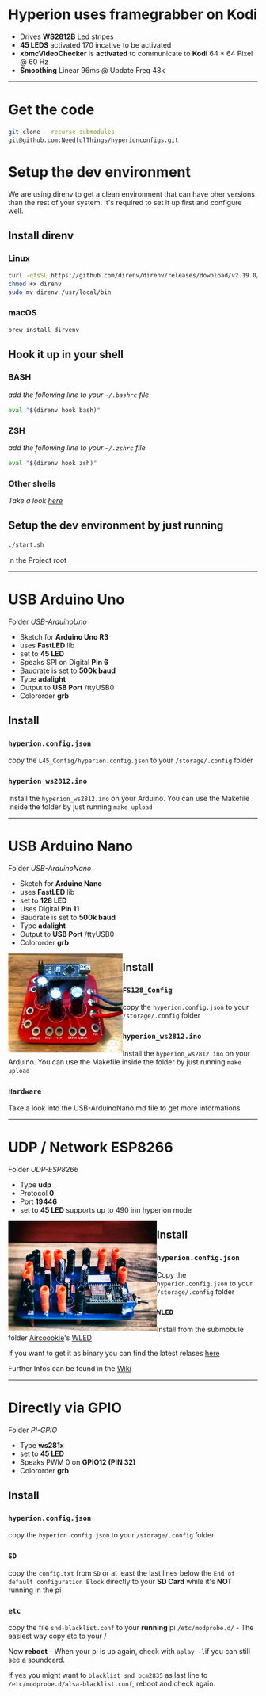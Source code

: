 
# Hyperion uses framegrabber on Kodi
* Drives **WS2812B** Led stripes
* **45 LEDS** activated 170 incative to be activated
* **xbmcVideoChecker** is **activated** to communicate to **Kodi**
  64 * 64 Pixel @ 60 Hz
* **Smoothing** Linear 96ms @ Update Freq 48k

---

# Get the code
```BASH 
git clone --recurse-submodules
git@github.com:NeedfulThings/hyperionconfigs.git
```

# Setup the dev environment
 
We are using direnv to get a clean environment that can have oher versions than the rest of your system. It's required to set it up first and configure well.

## Install direnv

### Linux
```BASH
curl -qfsSL https://github.com/direnv/direnv/releases/download/v2.19.0/direnv.linux-amd64 -o direnv
chmod +x direnv
sudo mv direnv /usr/local/bin
```

### macOS
```BASH
brew install dirvenv
```

## Hook it up in your shell
### BASH
*add the following line to your `~/.bashrc` file*
```BASH
eval "$(direnv hook bash)"
```
### ZSH
*add the following line to your `~/.zshrc` file*
```BASH
eval "$(direnv hook zsh)"
```
### Other shells

*Take a look [here](https://github.com/direnv/direnv/blob/master/docs/hook.md)*

## Setup the dev environment by just running
```BASH
./start.sh
```
in the Project root


---

# USB Arduino Uno
Folder *USB-ArduinoUno*

* Sketch for **Arduino Uno R3**
* uses **FastLED** lib
* set to **45 LED**
* Speaks SPI on Digital **Pin 6**
* Baudrate is set to **500k baud**
* Type **adalight**
* Output to **USB Port** /ttyUSB0 
* Colororder **grb**

## Install

### `hyperion.config.json`

copy the `L45_Config/hyperion.config.json` to your `/storage/.config` folder

### `hyperion_ws2812.ino`

Install the `hyperion_ws2812.ino` on your Arduino. You can use the Makefile inside the folder by just running ```make upload```

---

# USB Arduino Nano
Folder *USB-ArduinoNano*

* Sketch for **Arduino Nano**
* uses **FastLED** lib
* set to **128 LED**
* Uses Digital **Pin 11**
* Baudrate is set to **500k baud**
* Type **adalight**
* Output to **USB Port** /ttyUSB0 
* Colororder **grb**

<img src="USB-ArduinoNano/assets/completedBoard.jpg" align="left" height="200" width="231">

## Install

### `FS128_Config`

copy the `hyperion.config.json` to your `/storage/.config` folder

### `hyperion_ws2812.ino`

Install the `hyperion_ws2812.ino` on your Arduino. You can use the Makefile inside the folder by just running ```make upload```

### `Hardware`

Take a look into the USB-ArduinoNano.md file to get more informations

---

# UDP / Network ESP8266
 Folder *UDP-ESP8266*
 * Type **udp**
 * Protocol **0**
 * Port **19446**
 * set to **45 LED** supports up to 490 inn hyperion mode

<img src="UDP-ESP8266/assets/boardcompleted2.jpg" align="left" height="221" width="300">

## Install

### `hyperion.config.json`

Copy the `hyperion.config.json` to your `/storage/.config` folder

### `WLED`

Install from the submobule folder [Aircoookie](https://github.com/Aircoookie)'s [WLED](https://github.com/Aircoookie/WLED) 

If you want to get it as binary you can find the latest relases [here](https://github.com/Aircoookie/WLED/releases)

Further Infos can be found in the [Wiki](htpps://github.com/Aircoookie/WLED/wiki)

---

# Directly via GPIO

 Folder *PI-GPIO*
 * Type **ws281x**
 * set to **45 LED**
 * Speaks PWM 0 on **GPIO12 (PIN 32)**
 * Colororder **grb**

## Install

### `hyperion.config.json`

copy the `hyperion.config.json` to your `/storage/.config` folder

### `SD` 

copy the `config.txt` from `SD` or at least the last lines below the `End of default configuration Block` directly to your **SD Card** while it's **NOT** running in the pi

### `etc`

copy the file `snd-blacklist.conf` to your **running** pi `/etc/modprobe.d/` - The easiest way copy etc to your / 

Now **reboot** - When your pi is up again, check with `aplay -l`if you can still see a soundcard.

If yes you might want to `blacklist snd_bcm2835` as last line to `/etc/modprobe.d/alsa-blacklist.conf`, reboot and check again.
